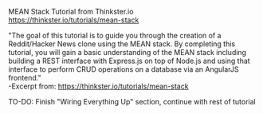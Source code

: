 MEAN Stack Tutorial from Thinkster.io <br>
https://thinkster.io/tutorials/mean-stack

"The goal of this tutorial is to guide you through the creation of a Reddit/Hacker News clone using the MEAN stack. By completing this tutorial, you will gain a basic understanding of the MEAN stack including building a REST interface with Express.js on top of Node.js and using that interface to perform CRUD operations on a database via an AngularJS frontend."
<br>-Excerpt from: https://thinkster.io/tutorials/mean-stack


TO-DO: Finish "Wiring Everything Up" section, continue with rest of tutorial
